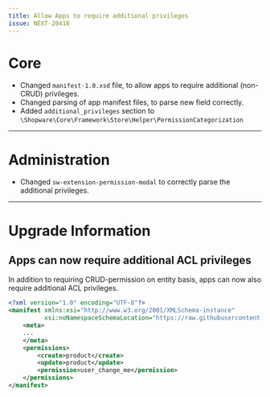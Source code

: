 ```yaml
---
title: Allow Apps to require additional privileges
issue: NEXT-20418
---
```

# Core
* Changed `manifest-1.0.xsd` file, to allow apps to require additional (non-CRUD) privileges.
* Changed parsing of app manifest files, to parse new field correctly.
* Added `additional_privileges` section to `\Shopware\Core\Framework\Store\Helper\PermissionCategorization`
___
# Administration
* Changed `sw-extension-permission-modal` to correctly parse the additional privileges.
___
# Upgrade Information
## Apps can now require additional ACL privileges

In addition to requiring CRUD-permission on entity basis, apps can now also require additional ACL privileges.
```xml
<?xml version="1.0" encoding="UTF-8"?>
<manifest xmlns:xsi="http://www.w3.org/2001/XMLSchema-instance"
          xsi:noNamespaceSchemaLocation="https://raw.githubusercontent.com/haokeyingxiao/platform/trunk/src/Core/Framework/App/Manifest/Schema/manifest-1.0.xsd">
    <meta>
    ...
    </meta>
    <permissions>
        <create>product</create>
        <update>product</update>
        <permission>user_change_me</permission>
    </permissions>
</manifest>
```
